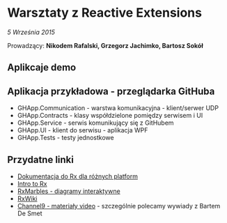# Warsztaty z Reactive Extensions
*5 Września 2015*

Prowadzący: **Nikodem Rafalski, Grzegorz Jachimko, Bartosz Sokół**

## Aplikcaje demo

## Aplikacja przykładowa - przeglądarka GitHuba
* GHApp.Communication - warstwa komunikacyjna - klient/serwer UDP
* GHApp.Contracts - klasy współdzielone pomiędzy serwisem i UI
* GHApp.Service - serwis komunikujący się z GitHubem
* GHApp.UI - klient do serwisu - aplikacja WPF
* GHApp.Tests - testy jednostkowe

## Przydatne linki
* [Dokumentacja do Rx dla różnych platform](http://reactivex.io/)
* [Intro to Rx](http://www.introtorx.com/)
* [RxMarbles - diagramy interaktywne](http://rxmarbles.com/)
* [RxWiki](http://rxwiki.wikidot.com/)
* [Channel9 - materiały video](https://channel9.msdn.com/Search?term=reactive%20extensions#ch9Search) - szczególnie polecamy wywiady z Bartem De Smet